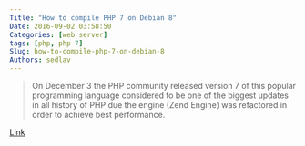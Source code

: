 ```yaml
---
Title: "How to compile PHP 7 on Debian 8"
Date: 2016-09-02 03:58:50
Categories: [web server]
tags: [php, php 7]
Slug: how-to-compile-php-7-on-debian-8
Authors: sedlav
---
```


> On December 3 the PHP community released version 7 of this popular programming language considered to be one of the biggest updates in all history of PHP due the engine (Zend Engine) was refactored in order to achieve best performance.

[Link](http://www.librebyte.net/en/gnulinux/compile-php-7-on-debian-8/)
